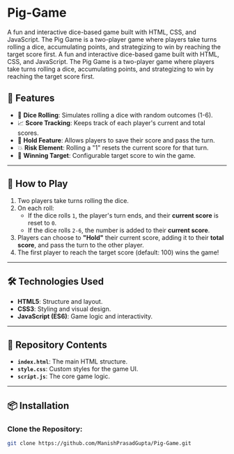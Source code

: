 # Pig-Game
A fun and interactive dice-based game built with HTML, CSS, and JavaScript. The Pig Game is a two-player game where players take turns rolling a dice, accumulating points, and strategizing to win by reaching the target score first.
A fun and interactive dice-based game built with HTML, CSS, and JavaScript. The Pig Game is a two-player game where players take turns rolling a dice, accumulating points, and strategizing to win by reaching the target score first.

## 📝 Features
- 🎲 **Dice Rolling**: Simulates rolling a dice with random outcomes (1-6).  
- 📈 **Score Tracking**: Keeps track of each player's current and total scores.  
- 🛑 **Hold Feature**: Allows players to save their score and pass the turn.  
- 💥 **Risk Element**: Rolling a "1" resets the current score for that turn.  
- 🎯 **Winning Target**: Configurable target score to win the game.  

---

## 🚀 How to Play
1. Two players take turns rolling the dice.  
2. On each roll:  
   - If the dice rolls `1`, the player's turn ends, and their **current score** is reset to `0`.  
   - If the dice rolls `2-6`, the number is added to their **current score**.  
3. Players can choose to **"Hold"** their current score, adding it to their **total score**, and pass the turn to the other player.  
4. The first player to reach the target score (default: 100) wins the game!  

---

## 🛠️ Technologies Used
- **HTML5**: Structure and layout.  
- **CSS3**: Styling and visual design.  
- **JavaScript (ES6)**: Game logic and interactivity.  

---

## 📂 Repository Contents
- **`index.html`**: The main HTML structure.  
- **`style.css`**: Custom styles for the game UI.  
- **`script.js`**: The core game logic.  

---

## 📦 Installation
### Clone the Repository:
```bash
git clone https://github.com/ManishPrasadGupta/Pig-Game.git
